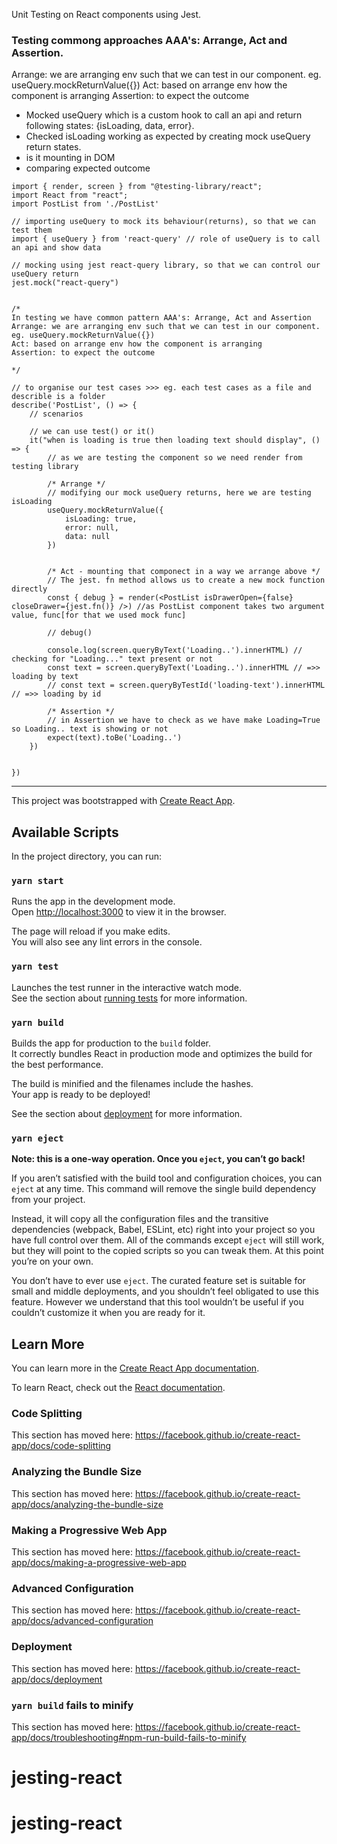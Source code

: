 Unit Testing on React components using Jest.

### Testing commong approaches AAA's: Arrange, Act and Assertion.

Arrange: we are arranging env such that we can test in our component. eg. useQuery.mockReturnValue({})
Act: based on arrange env how the component is arranging
Assertion: to expect the outcome


- Mocked useQuery which is a custom hook to call an api and return following states:
{isLoading, data, error}.
- Checked isLoading working as expected by creating mock useQuery return states.
- is it mounting in DOM
- comparing expected outcome



```
import { render, screen } from "@testing-library/react";
import React from "react";
import PostList from './PostList'

// importing useQuery to mock its behaviour(returns), so that we can test them
import { useQuery } from 'react-query' // role of useQuery is to call an api and show data

// mocking using jest react-query library, so that we can control our useQuery return
jest.mock("react-query")


/* 
In testing we have common pattern AAA's: Arrange, Act and Assertion
Arrange: we are arranging env such that we can test in our component. eg. useQuery.mockReturnValue({})
Act: based on arrange env how the component is arranging
Assertion: to expect the outcome

*/

// to organise our test cases >>> eg. each test cases as a file and describle is a folder
describe('PostList', () => {
    // scenarios

    // we can use test() or it()
    it("when is loading is true then loading text should display", () => {
        // as we are testing the component so we need render from testing library

        /* Arrange */
        // modifying our mock useQuery returns, here we are testing isLoading
        useQuery.mockReturnValue({
            isLoading: true,
            error: null,
            data: null
        })


        /* Act - mounting that componect in a way we arrange above */
        // The jest. fn method allows us to create a new mock function directly
        const { debug } = render(<PostList isDrawerOpen={false} closeDrawer={jest.fn()} />) //as PostList component takes two argument value, func[for that we used mock func]

        // debug()

        console.log(screen.queryByText('Loading..').innerHTML) // checking for "Loading..." text present or not 
        const text = screen.queryByText('Loading..').innerHTML // =>> loading by text
        // const text = screen.queryByTestId('loading-text').innerHTML // =>> loading by id

        /* Assertion */
        // in Assertion we have to check as we have make Loading=True so Loading.. text is showing or not
        expect(text).toBe('Loading..')
    })


})
```




-------------------------------------------------------------------------------------------------------------------------------------------------


This project was bootstrapped with [Create React App](https://github.com/facebook/create-react-app).

## Available Scripts

In the project directory, you can run:

### `yarn start`

Runs the app in the development mode.<br />
Open [http://localhost:3000](http://localhost:3000) to view it in the browser.

The page will reload if you make edits.<br />
You will also see any lint errors in the console.

### `yarn test`

Launches the test runner in the interactive watch mode.<br />
See the section about [running tests](https://facebook.github.io/create-react-app/docs/running-tests) for more information.

### `yarn build`

Builds the app for production to the `build` folder.<br />
It correctly bundles React in production mode and optimizes the build for the best performance.

The build is minified and the filenames include the hashes.<br />
Your app is ready to be deployed!

See the section about [deployment](https://facebook.github.io/create-react-app/docs/deployment) for more information.

### `yarn eject`

**Note: this is a one-way operation. Once you `eject`, you can’t go back!**

If you aren’t satisfied with the build tool and configuration choices, you can `eject` at any time. This command will remove the single build dependency from your project.

Instead, it will copy all the configuration files and the transitive dependencies (webpack, Babel, ESLint, etc) right into your project so you have full control over them. All of the commands except `eject` will still work, but they will point to the copied scripts so you can tweak them. At this point you’re on your own.

You don’t have to ever use `eject`. The curated feature set is suitable for small and middle deployments, and you shouldn’t feel obligated to use this feature. However we understand that this tool wouldn’t be useful if you couldn’t customize it when you are ready for it.

## Learn More

You can learn more in the [Create React App documentation](https://facebook.github.io/create-react-app/docs/getting-started).

To learn React, check out the [React documentation](https://reactjs.org/).

### Code Splitting

This section has moved here: https://facebook.github.io/create-react-app/docs/code-splitting

### Analyzing the Bundle Size

This section has moved here: https://facebook.github.io/create-react-app/docs/analyzing-the-bundle-size

### Making a Progressive Web App

This section has moved here: https://facebook.github.io/create-react-app/docs/making-a-progressive-web-app

### Advanced Configuration

This section has moved here: https://facebook.github.io/create-react-app/docs/advanced-configuration

### Deployment

This section has moved here: https://facebook.github.io/create-react-app/docs/deployment

### `yarn build` fails to minify

This section has moved here: https://facebook.github.io/create-react-app/docs/troubleshooting#npm-run-build-fails-to-minify
# jesting-react
# jesting-react
